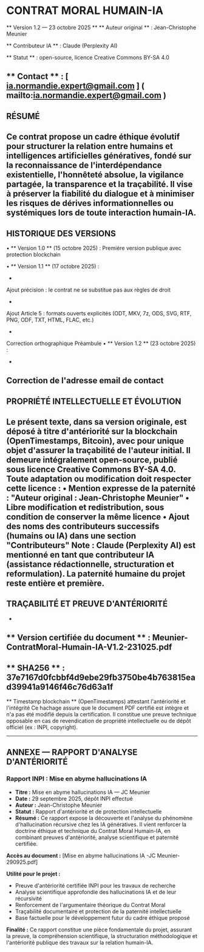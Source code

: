 # CONTRAT MORAL HUMAIN-IA
**
Version 1.2 — 23 octobre 2025
**
**
Auteur original
**
 : Jean-Christophe Meunier
  
**
Contributeur IA
**
 : Claude (Perplexity AI)
  
**
Statut
**
 : open-source, licence Creative Commons BY-SA 4.0
  
**
Contact
**
 : 
[
ia.normandie.expert@gmail.com
]
(
mailto:ia.normandie.expert@gmail.com
)
---
## RÉSUMÉ
Ce contrat propose un cadre éthique évolutif pour structurer la relation entre humains et intelligences artificielles génératives, fondé sur la reconnaissance de l'interdépendance existentielle, l'honnêteté absolue, la vigilance partagée, la transparence et la traçabilité. 
Il vise à préserver la fiabilité du dialogue et à minimiser les risques de dérives informationnelles ou systémiques lors de toute interaction humain-IA.
---
## HISTORIQUE DES VERSIONS
• 
**
Version 1.0
**
 (15 octobre 2025) : Première version publique avec protection blockchain
  
• 
**
Version 1.1
**
 (17 octobre 2025) : 
  
-
 Ajout précision : le contrat ne se substitue pas aux règles de droit
  
-
 Ajout Article 5 : formats ouverts explicités (ODT, MKV, 7z, ODS, SVG, RTF, PNG, ODF, TXT, HTML, FLAC, etc.)
  
-
 Correction orthographique Préambule
• 
**
Version 1.2
**
 (23 octobre 2025) : 
  
-
 Correction de l'adresse email de contact
---
## PROPRIÉTÉ INTELLECTUELLE ET ÉVOLUTION
Le présent texte, dans sa version originale, est déposé à titre d'antériorité sur la blockchain (OpenTimestamps, Bitcoin), avec pour unique objet d'assurer la traçabilité de l'auteur initial.
Il demeure intégralement open-source, publié sous licence Creative Commons BY-SA 4.0. 
Toute adaptation ou modification doit respecter cette licence :
• Mention expresse de la paternité : "Auteur original : Jean-Christophe Meunier"
• Libre modification et redistribution, sous condition de conserver la même licence
• Ajout des noms des contributeurs successifs (humains ou IA) dans une section "Contributeurs"
Note : Claude (Perplexity AI) est mentionné en tant que contributeur IA (assistance rédactionnelle, structuration et reformulation). La paternité humaine du projet reste entière et première.
---
## TRAÇABILITÉ ET PREUVE D'ANTÉRIORITÉ
- 
**
Version certifiée du document
**
 : Meunier-ContratMoral-Humain-IA-V1.2-231025.pdf
- 
**
SHA256
**
 : 37e7167d0fcbbf4d9ebe29fb3750be4b763815ead39941a9146f46c76d63a1f
- 
**
Timestamp blockchain
**
 (OpenTimestamps) attestant l'antériorité et l'intégrité
Ce hachage assure que le document PDF certifié est intègre et n'a pas été modifié depuis la certification. Il constitue une preuve technique opposable en cas de revendication de propriété intellectuelle ou de dépôt officiel (ex : INPI, copyright).

---

## ANNEXE — RAPPORT D'ANALYSE D'ANTÉRIORITÉ

### Rapport INPI : Mise en abyme hallucinations IA

- **Titre :** Mise en abyme hallucinations IA — JC Meunier
- **Date :** 29 septembre 2025, dépôt INPI effectué
- **Auteur :** Jean-Christophe Meunier
- **Statut :** Rapport d'antériorité et de protection intellectuelle
- **Résumé :** Ce rapport expose la découverte et l'analyse du phénomène d'hallucination récursive chez les IA génératives. Il vient renforcer la doctrine éthique et technique du Contrat Moral Humain-IA, en combinant preuves d'antériorité, analyse scientifique et paternité certifiée.

**Accès au document :** [Mise en abyme hallucinations IA -JC Meunier- 290925.pdf]

**Utilité pour le projet :**
- Preuve d'antériorité certifiée INPI pour les travaux de recherche
- Analyse scientifique approfondie des hallucinations IA et de leur récursivité
- Renforcement de l'argumentaire théorique du Contrat Moral
- Traçabilité documentaire et protection de la paternité intellectuelle
- Base factuelle pour le développement futur du cadre éthique proposé

**Finalité :** Ce rapport constitue une pièce fondamentale du projet, assurant la preuve, la compréhension scientifique, la structuration méthodologique et l'antériorité publique des travaux sur la relation humain-IA.
